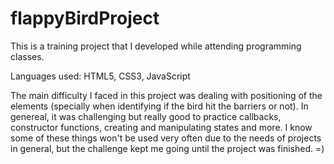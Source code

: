# flappyBirdProject
This is a training project that I developed while attending programming classes.

Languages used: HTML5, CSS3, JavaScript

The main difficulty I faced in this project was dealing with positioning of the elements (specially when identifying if the bird hit the barriers or not).
In genereal, it was challenging but really good to practice callbacks, constructor functions, creating and manipulating states and more. 
I know some of these things won't be used very often due to the needs of projects in general, but the challenge kept me going until the project was finished. =)
